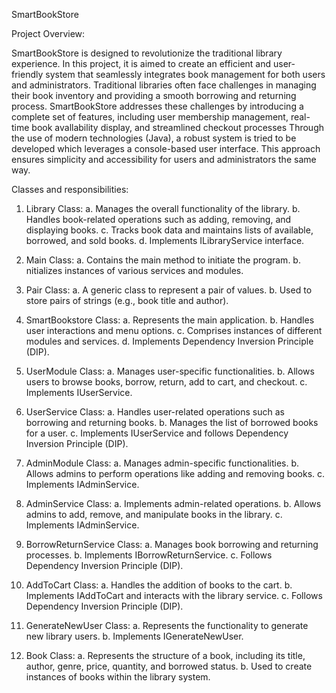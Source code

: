 SmartBookStore

Project Overview:

SmartBookStore is designed to revolutionize the traditional library experience. In this project, it is aimed to create an efficient and user-friendly system that seamlessly integrates book management for both users and administrators.
Traditional libraries often face challenges in managing their book inventory and providing a smooth borrowing and returning process. SmartBookStore addresses these challenges by introducing a complete set of features, including user membership management, real-time book
avallability display, and streamlined checkout processes
Through the use of modern technologies (Java), a robust system is tried to be developed which leverages a console-based user interface. This approach ensures simplicity and accessibility for users and administrators the same way.

Classes and responsibilities:

1. Library Class:
a. Manages the overall functionality of the library.
b. Handles book-related operations such as adding, removing, and displaying books.
c. Tracks book data and maintains lists of available, borrowed, and sold books.
d. Implements ILibraryService interface.

2. Main Class:
a. Contains the main method to initiate the program.
b. nitializes instances of various services and modules.

3.	Pair Class:
a.	A generic class to represent a pair of values.
b.	Used to store pairs of strings (e.g., book title and author).

4.	SmartBookstore Class:
a.	Represents the main application.
b.	Handles user interactions and menu options.
c.	Comprises instances of different modules and services.
d.	Implements Dependency Inversion Principle (DIP).

5.	UserModule Class:
a.	Manages user-specific functionalities.
b.	Allows users to browse books, borrow, return, add to cart, and checkout.
c.	Implements IUserService.

6.	UserService Class:
a.	Handles user-related operations such as borrowing and returning books.
b.	Manages the list of borrowed books for a user.
c.	Implements IUserService and follows Dependency Inversion Principle (DIP).

7.	AdminModule Class:
a.	Manages admin-specific functionalities.
b.	Allows admins to perform operations like adding and removing books.
c.	Implements IAdminService.

8.	AdminService Class:
a.	Implements admin-related operations.
b.	Allows admins to add, remove, and manipulate books in the library.
c.	Implements IAdminService.

9.	BorrowReturnService Class:
a.	Manages book borrowing and returning processes.
b.	Implements IBorrowReturnService.
c.	Follows Dependency Inversion Principle (DIP).

10.	AddToCart Class:
a.	Handles the addition of books to the cart.
b.	Implements IAddToCart and interacts with the library service.
c.	Follows Dependency Inversion Principle (DIP).

11.	GenerateNewUser Class:
a.	Represents the functionality to generate new library users.
b.	Implements IGenerateNewUser.

12.	Book Class:
a.	Represents the structure of a book, including its title, author, genre, price, quantity, and borrowed status.
b.	Used to create instances of books within the library system. 


